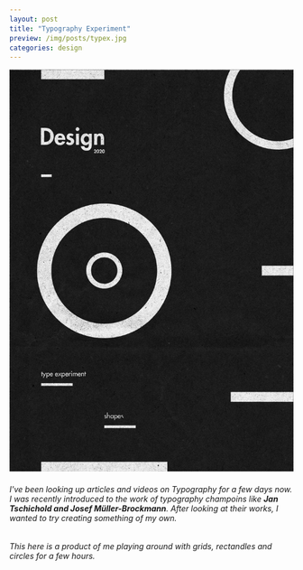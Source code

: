 ```yaml
---
layout: post
title: "Typography Experiment"
preview: /img/posts/typex.jpg
categories: design
---
```


![Human Robots](/img/posts/typex.jpg) <br> 
###### I've been looking up articles and videos on Typography for a few days now. I was recently introduced to the work of typography champoins like **Jan Tschichold and Josef  Müller-Brockmann**. After looking at their works, I wanted to try creating something of my own.

###### This here is a product of me playing around with grids, rectandles and circles for a few hours. 